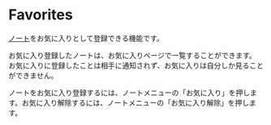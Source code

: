 # Favorites

[ノート](./note)をお気に入りとして登録できる機能です。

<!--TODO:「お気に入りページ」をMisskey Webに飛ばすリンクで置き換え-->

お気に入り登録したノートは、お気に入りページで一覧することができます。
お気に入りに登録したことは相手に通知されず、お気に入りは自分しか見ることができません。

ノートをお気に入り登録するには、ノートメニューの「お気に入り」を押します。お気に入り解除するには、ノートメニューの「お気に入り解除」を押します。
